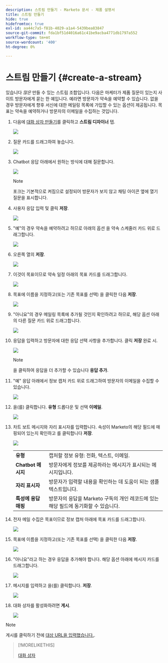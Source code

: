 ```yaml
---
description: 스트림 만들기 - Marketo 문서 - 제품 설명서
title: 스트림 만들기
hide: true
hidefromtoc: true
exl-id: aa44c7a5-f81b-4029-a1a4-5439bea83847
source-git-commit: fda1bf51d4016a61c41be9acba4771db1797a552
workflow-type: tm+mt
source-wordcount: '400'
ht-degree: 0%

---
```


# 스트림 만들기 {#create-a-stream}

있습니다 _많은_ 만들 수 있는 스트림 조합입니다. 다음은 마케터가 제품 질문이 있는지 사이트 방문자에게 묻는 한 예입니다. 예라면 방문자가 약속을 예약할 수 있습니다. 없을 경우 방문자에게 향후 서신에 대한 메일링 목록에 가입할 수 있는 옵션이 제공됩니다. 목표는 약속을 예약하거나 방문자의 이메일을 수집하는 것입니다.

1. 다음에 [대화 상자 만들기](/help/marketo/product-docs/demand-generation/dynamic-chat/dialogues.md#create-a-new-dialogue)를 클릭하고 **스트림 디자이너** 탭.

   ![](assets/create-a-stream-1.png)

1. 질문 카드를 드래그하여 놓습니다.

   ![](assets/create-a-stream-2.png)

1. Chatbot 응답 아래에서 원하는 방식에 대해 질문합니다.

   ![](assets/create-a-stream-3.png)

   >[!NOTE]
   >
   >포크는 기본적으로 켜짐으로 설정되어 방문자가 보지 않고 채팅 아이콘 옆에 열기 질문을 표시합니다.

1. 사용자 응답 입력 및 클릭 **저장**.

   ![](assets/create-a-stream-4.png)

1. &quot;예&quot;의 경우 약속을 예약하려고 하므로 아래의 옵션 을 약속 스케줄러 카드 위로 드래그합니다.

   ![](assets/create-a-stream-5.png)

1. 오른쪽 열의 **저장**.

   ![](assets/create-a-stream-6.png)

1. 이것이 목표이므로 약속 일정 아래의 목표 카드를 드래그합니다.

   ![](assets/create-a-stream-7.png)

1. 목표에 이름을 지정하고(또는 기존 목표를 선택) 을 클릭한 다음 **저장**.

   ![](assets/create-a-stream-8.png)

1. &quot;아니요&quot;의 경우 메일링 목록에 추가될 것인지 확인하려고 하므로, 해당 옵션 아래의 다른 질문 카드 위로 드래그합니다.

   ![](assets/create-a-stream-9.png)

1. 응답을 입력하고 방문자에 대한 응답 선택 사항을 추가합니다. 클릭 **저장** 완료 시.

   ![](assets/create-a-stream-10.png)

   >[!NOTE]
   >
   >을 클릭하여 응답을 더 추가할 수 있습니다 **응답 추가**.

1. &quot;예&quot; 응답 아래에서 정보 캡처 카드 위로 드래그하여 방문자의 이메일을 수집할 수 있습니다.

   ![](assets/create-a-stream-11.png)

1. 을(를) 클릭합니다. **유형** 드롭다운 및 선택 **이메일**.

   ![](assets/create-a-stream-12.png)

1. 차트 보트 메시지와 자리 표시자를 입력합니다. 속성이 Marketo의 해당 필드에 매핑되어 있는지 확인하고 를 클릭합니다 **저장**.

   ![](assets/create-a-stream-13.png)

   <table>
    <tr>
     <td><strong>유형</strong></td>
     <td>캡처할 정보 유형: 전화, 텍스트, 이메일.</td>
    </tr>
    <tr>
     <td><strong>Chatbot 메시지</strong></td>
     <td>방문자에게 정보를 제공하라는 메시지가 표시되는 메시지입니다.</td>
    </tr>
    <tr>
     <td><strong>자리 표시자</strong></td>
     <td>방문자가 입력할 내용을 확인하는 데 도움이 되는 샘플 텍스트입니다.</td>
    </tr>
    <tr>
     <td><strong>특성에 응답 매핑</strong></td>
     <td>방문자의 응답을 Marketo 구독의 개인 레코드에 있는 해당 필드에 동기화할 수 있습니다.</td>
    </tr>
   </table>

1. 전자 메일 수집은 목표이므로 정보 캡처 아래에 목표 카드를 드래그합니다.

   ![](assets/create-a-stream-14.png)

1. 목표에 이름을 지정하고(또는 기존 목표를 선택) 을 클릭한 다음 **저장**.

   ![](assets/create-a-stream-15.png)

1. &quot;아니요&quot;라고 하는 경우 응답을 추가해야 합니다. 해당 옵션 아래에 메시지 카드를 드래그합니다.

   ![](assets/create-a-stream-16.png)

1. 메시지를 입력하고 을(를) 클릭합니다. **저장**.

   ![](assets/create-a-stream-17.png)

1. 대화 상자를 활성화하려면 **게시**.

   ![](assets/create-a-stream-18.png)

>[!NOTE]
>
>게시를 클릭하기 전에 [대상 URL을 입력했습니다.](/help/marketo/product-docs/demand-generation/dynamic-chat/dialogues.md#target).

>[!MORELIKETHIS]
>
>[대화 상자](/help/marketo/product-docs/demand-generation/dynamic-chat/dialogues.md)
